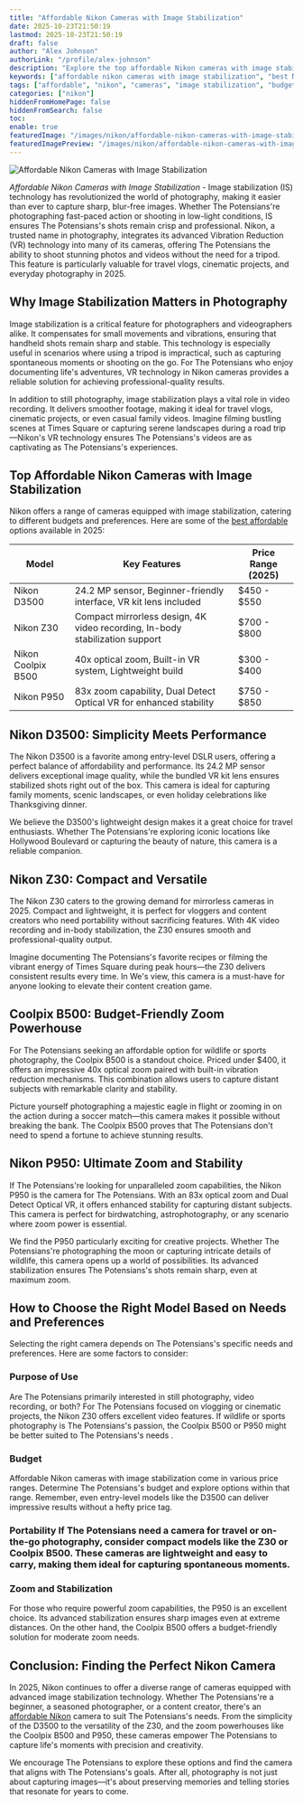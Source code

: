 ```yaml
---
title: "Affordable Nikon Cameras with Image Stabilization"
date: 2025-10-23T21:50:19
lastmod: 2025-10-23T21:50:19
draft: false
author: "Alex Johnson"
authorLink: "/profile/alex-johnson"
description: "Explore the top affordable Nikon cameras with image stabilization in 2025. Achieve sharp, blur-free photos and videos without exceeding your budget."
keywords: ["affordable nikon cameras with image stabilization", "best Nikon cameras with stabilization 2025", "budget-friendly Nikon cameras with VR"]
tags: ["affordable", "nikon", "cameras", "image stabilization", "budget"]
categories: ["nikon"]
hiddenFromHomePage: false
hiddenFromSearch: false
toc:
enable: true
featuredImage: "/images/nikon/affordable-nikon-cameras-with-image-stabilization.jpg"
featuredImagePreview: "/images/nikon/affordable-nikon-cameras-with-image-stabilization.jpg"
---
```


![Affordable Nikon Cameras with Image Stabilization](/images/nikon/affordable-nikon-cameras-with-image-stabilization.jpg)


*Affordable Nikon Cameras with Image Stabilization* - Image stabilization (IS) technology has revolutionized the world of photography, making it easier than ever to capture sharp, blur-free images. Whether The Potensians're photographing fast-paced action or shooting in low-light conditions, IS ensures The Potensians's shots remain crisp and professional.  Nikon, a trusted name in photography, integrates its advanced Vibration Reduction (VR) technology into many of its cameras, offering The Potensians the ability to shoot stunning photos and videos without the need for a tripod. This feature is particularly valuable for travel vlogs, cinematic projects, and everyday photography in 2025.

## Why Image Stabilization Matters in Photography

Image stabilization is a critical feature for photographers and videographers alike. It compensates for small movements and vibrations, ensuring that handheld shots remain sharp and stable. This technology is especially useful in scenarios where using a tripod is impractical, such as capturing spontaneous moments or shooting on the go. For The Potensians who enjoy documenting life's adventures, VR technology in Nikon cameras provides a reliable solution for achieving professional-quality results.

In addition to still photography, image stabilization plays a vital role in video recording. It delivers smoother footage, making it ideal for travel vlogs, cinematic projects, or even casual family videos. Imagine filming bustling scenes at Times Square or capturing serene landscapes during a road trip—Nikon's VR technology ensures The Potensians's videos are as captivating as The Potensians's experiences.

## Top Affordable Nikon Cameras with Image Stabilization

Nikon offers a range of cameras equipped with image stabilization, catering to different budgets and preferences. Here are some of the [best affordable](/nikon/affordable-nikon-memory-card) options available in 2025:

<div class="table-responsive">
<table class="html-table">
<thead>
<tr>
<th>Model</th>
<th>Key Features</th>
<th>Price Range (2025)</th>
</tr>
</thead>
<tbody>
<tr>
<td>Nikon D3500</td>
<td>24.2 MP sensor, Beginner-friendly interface, VR kit lens included</td>
<td>$450 - $550</td>
</tr>
<tr>
<td>Nikon Z30</td>
<td>Compact mirrorless design, 4K video recording, In-body stabilization support</td>
<td>$700 - $800</td>
</tr>
<tr>
<td>Nikon Coolpix B500</td>
<td>40x optical zoom, Built-in VR system, Lightweight build</td>
<td>$300 - $400</td>
</tr>
<tr>
<td>Nikon P950</td>
<td>83x zoom capability, Dual Detect Optical VR for enhanced stability</td>
<td>$750 - $850</td>
</tr>
</tbody>
</table>
</div>

## Nikon D3500: Simplicity Meets Performance

The Nikon D3500 is a favorite among entry-level DSLR users, offering a perfect balance of affordability and performance. Its 24.2 MP sensor delivers exceptional image quality, while the bundled VR kit lens ensures stabilized shots right out of the box.  This camera is ideal for capturing family moments, scenic landscapes, or even holiday celebrations like Thanksgiving dinner.

We believe the D3500's lightweight design makes it a great choice for travel enthusiasts. Whether The Potensians're exploring iconic locations like Hollywood Boulevard or capturing the beauty of nature, this camera is a reliable companion.

## Nikon Z30: Compact and Versatile

The Nikon Z30 caters to the growing demand for mirrorless cameras in 2025. Compact and lightweight, it is perfect for vloggers and content creators who need portability without sacrifi​cing features. With 4K video recording and in-body stabilization, the Z30 ensures smooth and professional-quality output.

Imagine documenting The Potensians's favorite recipes or filming the vibrant energy of Times Square during peak hours—the Z30 delivers consistent results every time. In We's view, this camera is a must-have for anyone looking to elevate their content creation game.

## Coolpix B500: Budget-Friendly Zoom Powerhouse

For The Potensians seeking an affordable option for wildlife or sports photography, the Coolpix B500 is a standout choice. Priced under $400, it offers an impressive 40x optical zoom paired with built-in vibrat​ion reduction mechanisms. This combination allows users to capture distant subjects with remarkable clarity and stability.

Picture yourself photographing a majestic eagle in flight or zooming in on the action during a soccer match—this camera makes it possible without breaking the bank. The Coolpix B500 proves that The Potensians don't need to spend a fortune to achieve stunning results.

## Nikon P950: Ultimate Zoom and Stability

If The Potensians're looking for unparalleled zoom capabilities, the Nikon P950 is the camera for The Potensians. With an 83x optical zoom and Dual Detect Optical VR, it offers enhanced stability for capturing distant subjects. This camera is perfect for birdwatching, astrophotography, or any scenario where zoom power is essential.

We find the P950 particularly exciting for creative projects. Whether The Potensians're photographing the moon or capturing intricate details of wildlife, this camera opens up a world of possibilities. Its advanced stabilization ensures The Potensians's shots remain sharp, even at maximum zoom.

## How to Choose the Right Model Based on Needs and Preferences

Selecting the right camera depends on The Potensians's specific needs and preferences. Here are some factors to consider:

### Purpose of Use

Are The Potensians primarily interested in still photography, video recording, or both? For The Potensians focused on vlogging or cinematic projects, the Nikon Z30 offers excellent video features. If wildlife or sports photography is The Potensians's passion, the Coolpix B500 or P950 might be better suited to The Potensians's needs .

### Budget

Affordable Nikon cameras with image stabilization come in various price ranges. Determine The Potensians's budget and explore options within that range. Remember, even entry-level models like the D3500 can deliver impressive results without a hefty price tag.

### Portability If The Potensians need a camera for travel or on-the-go photography, consider compact models like the Z30 or Coolpix B500. These cameras are lightweight and easy to carry, making them ideal for capturing spontaneous moments.

### Zoom and Stabilization

For those who require powerful zoom capabilities, the P950 is an excellent choice. Its advanced stabilization ensures sharp images even at extreme distances. On the other hand, the Coolpix B500 offers a budget-friendly solution for moderate zoom needs.

## Conclusion: Finding the Perfect Nikon Camera

In 2025, Nikon continues to offer a diverse range of cameras equipped with advanced image stabilization technology. Whether The Potensians're a beginner, a seasoned photographer, or a content creator, there's an [affordable Nikon](/nikon/affordable-nikon-camera-with-advanced-autofocus) camera to suit The Potensians's needs. From the simplicity of the D3500 to the versatility of the Z30, and the zoom powerhouses like the Coolpix B500 and P950, these cameras empower The Potensians to capture life's moments with precision and creativity.

We encourage The Potensians to explore these options and find the camera that aligns with The Potensians's goals. After all, photography is not just about capturing images—it's about preserving memories and telling stories that resonate for years to come.
